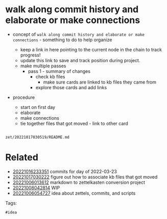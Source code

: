 # walk along commit history and elaborate or make connections

- concept of `walk along commit history and elaborate or make connections` - something to do to help organize
  - keep a link in here pointing to the current node in the chain to track progress!
  - update this link to save and track position during project.
  - make multiple passes
    - pass 1 - summary of changes
      - check kb files
        - make sure cards are linked to kb files they came from
      - explore those cards and add links

- procedure
  - start on first day
  - elaborate
  - make connections
  - tie together files that got moved - link to other card

```
```

` zet/20221017030519/README.md `

# Related

- [20221016233351](/zet/20221016233351/README.md) commits for day of 2022-03-23
- [20221017030222](/zet/20221017030222/README.md) figure out how to associate kb files that got moved
- [20221006013612](/zet/20221006013612/README.md) markdown to zettelkasten conversion project
- [20221008042814](/zet/20221008042814/README.md) WIP
- [20221006054727](/zet/20221006054727/README.md) idea about zettels, commits, and scripts

Tags:

    #idea
